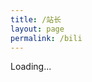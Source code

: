 ```yaml
---
title: /站长
layout: page
permalink: /bili
---
```


Loading...

<script type="text/javascript">window.location.replace("https://b23.tv/3yrUh3");</script>